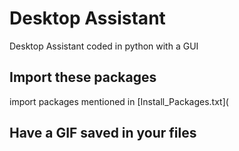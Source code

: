# Desktop Assistant

Desktop Assistant coded in python with a GUI

## Import these packages
import packages mentioned in [Install_Packages.txt](

## Have a GIF saved in your files
